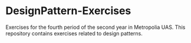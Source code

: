 # DesignPattern-Exercises
Exercises for the fourth period of the second year in Metropolia UAS. This repository contains exercises related to design patterns.
